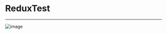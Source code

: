 # ReduxTest
***
![image](https://user-images.githubusercontent.com/19554935/47725449-f877b080-dc2e-11e8-98dc-6d2b00c5be5e.png)

